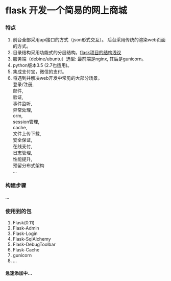 # flask 开发一个简易的网上商城
### 特点
1. 前台全部采用api接口的方式（json形式交互）。 后台采用传统的渲染web页面的方式。
2. 目录结构采用功能式的分层结构。[flask项目的结构浅议](https://github.com/sunhuachuang/sun-blog/blob/master/program/flask/flask-dir.md)
3. 服务端（debine/ubuntu）选型: 最前端是nginx, 其后是gunicorn。
4. python版本3.5 (2.7也适用)。
5. 集成支付宝，微信的支付。
6. 将遇到并解决web开发中常见的大部分场景。  
   登录/注册,  
   邮件,  
   验证,  
   事件监听,  
   异常处理,  
   orm,  
   session管理,  
   cache,  
   文件上传下载,  
   安全保证,  
   在线支付,  
   日志管理,  
   性能提升,  
   预留分布式架构  
   ...

### 构建步骤
...

### 使用到的包
1. Flask(0.11)
2. Flask-Admin
3. Flask-Login
4. Flask-SqlAlchemy
5. Flask-DebugToolbar
6. Flask-Cache
7. gunicorn
8. ...

#### 急速添加中...
